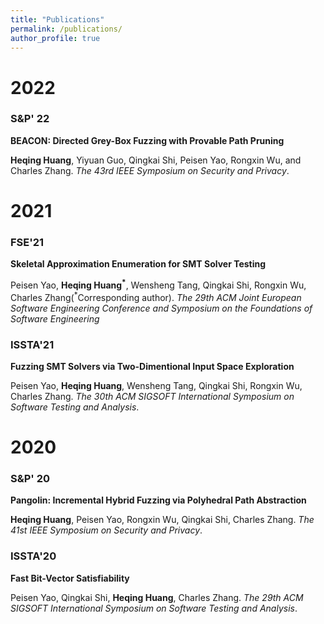 ```yaml
---
title: "Publications"
permalink: /publications/
author_profile: true
---
```



# 2022

### S&P' 22
**BEACON: Directed Grey-Box Fuzzing with Provable Path Pruning**

**Heqing Huang**, Yiyuan Guo, Qingkai Shi, Peisen Yao, Rongxin Wu, and Charles Zhang.
*The 43rd IEEE Symposium on Security and Privacy*.
<!-- **[Acceptance rate: 24.5% (97/396)]** -->
<!-- [[PDF]]()  [[bib]]()  [[Artifacts]]() -->


# 2021

### FSE'21 
**Skeletal Approximation Enumeration for SMT Solver Testing**

Peisen Yao, **Heqing Huang<sup>\*</sup>**, Wensheng Tang, Qingkai Shi, Rongxin Wu, Charles Zhang(<sup>\*</sup>Corresponding author).
*The 29th ACM Joint European Software Engineering Conference and Symposium on the Foundations of Software Engineering*

### ISSTA'21 
**Fuzzing SMT Solvers via Two-Dimentional Input Space Exploration**

Peisen Yao, **Heqing Huang**, Wensheng Tang, Qingkai Shi, Rongxin Wu, Charles Zhang.
*The 30th ACM SIGSOFT International Symposium on Software Testing and Analysis*.


# 2020

### S&P' 20
**Pangolin: Incremental Hybrid Fuzzing via Polyhedral Path Abstraction**

**Heqing Huang**, Peisen Yao, Rongxin Wu, Qingkai Shi, Charles Zhang.
*The 41st IEEE Symposium on Security and Privacy*.
<!-- **[Acceptance rate: 24.5% (97/396)]** -->
<!-- [[PDF]]()  [[bib]]()  [[Artifacts]]() -->

### ISSTA'20 
**Fast Bit-Vector Satisfiability**

Peisen Yao, Qingkai Shi, **Heqing Huang**, Charles Zhang.
*The 29th ACM SIGSOFT International Symposium on Software Testing and Analysis*.


